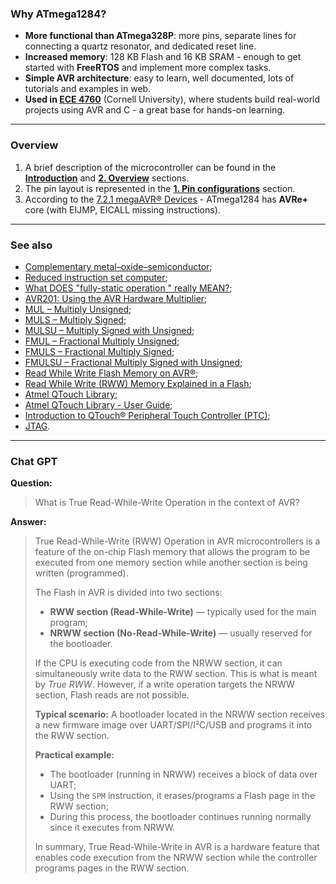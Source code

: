 ### Why ATmega1284?

- **More functional than ATmega328P**: more pins, separate lines for connecting a quartz resonator, and dedicated reset line.  
- **Increased memory**: 128 KB Flash and 16 KB SRAM - enough to get started with **FreeRTOS** and implement more complex tasks.  
- **Simple AVR architecture**: easy to learn, well documented, lots of tutorials and examples in web.  
- **Used in [ECE 4760](https://people.ece.cornell.edu/land/courses/ece4760/)** (Cornell University), where students build real-world projects using AVR and C - a great base for hands-on learning.  

---

### Overview

1. A brief description of the microcontroller can be found in the [**Introduction**](https://ww1.microchip.com/downloads/aemDocuments/documents/MCU08/ProductDocuments/DataSheets/ATmega164A_PA-324A_PA-644A_PA-1284_P_Data-Sheet-40002070B.pdf#G1.2848435) and [**2. Overview**](https://ww1.microchip.com/downloads/aemDocuments/documents/MCU08/ProductDocuments/DataSheets/ATmega164A_PA-324A_PA-644A_PA-1284_P_Data-Sheet-40002070B.pdf#G3.1236937) sections.  
2. The pin layout is represented in the [**1. Pin configurations**](https://ww1.microchip.com/downloads/aemDocuments/documents/MCU08/ProductDocuments/DataSheets/ATmega164A_PA-324A_PA-644A_PA-1284_P_Data-Sheet-40002070B.pdf#G3.1050997) section.  
3. According to the [7.2.1 megaAVR® Devices](https://ww1.microchip.com/downloads/en/DeviceDoc/AVR-InstructionSet-Manual-DS40002198.pdf#_OPENTOPIC_TOC_PROCESSING_d1951e73901) - ATmega1284 has **AVRe+** core (with EIJMP, EICALL missing instructions).  

---

### See also
- [Complementary metal–oxide–semiconductor](https://en.wikipedia.org/wiki/CMOS);  
- [Reduced instruction set computer](https://en.wikipedia.org/wiki/Reduced_instruction_set_computer);  
- [What DOES "fully-static operation " really MEAN?](https://www.avrfreaks.net/s/topic/a5C3l000000UCMzEAO/t061347);  
- [AVR201: Using the AVR Hardware Multiplier](https://ww1.microchip.com/downloads/en/Appnotes/Atmel-1631-Using-the-AVR-Hardware-Multiplier_ApplicationNote_AVR201.pdf);  
- [MUL – Multiply Unsigned](https://ww1.microchip.com/downloads/aemDocuments/documents/MCU08/ProductDocuments/ReferenceManuals/AVR-InstructionSet-Manual-DS40002198.pdf#_OPENTOPIC_TOC_PROCESSING_d2079e34494);  
- [MULS – Multiply Signed](https://ww1.microchip.com/downloads/aemDocuments/documents/MCU08/ProductDocuments/ReferenceManuals/AVR-InstructionSet-Manual-DS40002198.pdf#_OPENTOPIC_TOC_PROCESSING_d2079e34848);  
- [MULSU – Multiply Signed with Unsigned](https://ww1.microchip.com/downloads/aemDocuments/documents/MCU08/ProductDocuments/ReferenceManuals/AVR-InstructionSet-Manual-DS40002198.pdf#_OPENTOPIC_TOC_PROCESSING_d2079e35196);  
- [FMUL – Fractional Multiply Unsigned](https://ww1.microchip.com/downloads/aemDocuments/documents/MCU08/ProductDocuments/ReferenceManuals/AVR-InstructionSet-Manual-DS40002198.pdf#_OPENTOPIC_TOC_PROCESSING_d2079e27576);  
- [FMULS – Fractional Multiply Signed](https://ww1.microchip.com/downloads/aemDocuments/documents/MCU08/ProductDocuments/ReferenceManuals/AVR-InstructionSet-Manual-DS40002198.pdf#_OPENTOPIC_TOC_PROCESSING_d2079e27948);  
- [FMULSU – Fractional Multiply Signed with Unsigned](https://ww1.microchip.com/downloads/aemDocuments/documents/MCU08/ProductDocuments/ReferenceManuals/AVR-InstructionSet-Manual-DS40002198.pdf#_OPENTOPIC_TOC_PROCESSING_d2079e28312);  
- [Read While Write Flash Memory on AVR®](https://developerhelp.microchip.com/xwiki/bin/view/products/mcu-mpu/8-bit-avr/structure/read-write-memory/#HBriefAVRReadWhileWriteMemorySummary);  
- [Read While Write (RWW) Memory Explained in a Flash](https://www.microchip.com/en-us/about/media-center/blog/2024/rww-memory-explained-in-a-flash);  
- [Atmel QTouch Library](https://www.microchip.com/en-us/development-tool/atmel-qtouch-library);  
- [Atmel QTouch Library - User Guide](https://ww1.microchip.com/downloads/en/DeviceDoc/doc8207.pdf);  
- [Introduction to QTouch® Peripheral Touch Controller (PTC)](https://developerhelp.microchip.com/xwiki/bin/view/applications/touch-gesture/atmel-studio-qtouch-library-composer-legacy/Intro-to-qtouch-ptc/);  
- [JTAG](https://en.wikipedia.org/wiki/JTAG).  

---

### Chat GPT

**Question:**  
> What is True Read-While-Write Operation in the context of AVR?  

**Answer:**  
> True Read-While-Write (RWW) Operation in AVR microcontrollers is a feature of the on-chip Flash memory that allows the program to be executed from one memory section while another section is being written (programmed).  
> 
> The Flash in AVR is divided into two sections:  
> - **RWW section (Read-While-Write)** — typically used for the main program;  
> - **NRWW section (No-Read-While-Write)** — usually reserved for the bootloader.  
>
> If the CPU is executing code from the NRWW section, it can simultaneously write data to the RWW section. This is what is meant by *True RWW*. However, if a write operation targets the NRWW section, Flash reads are not possible.  
>
>**Typical scenario:** A bootloader located in the NRWW section receives a new firmware image over UART/SPI/I²C/USB and programs it into the RWW section.  
>
>**Practical example:**  
>- The bootloader (running in NRWW) receives a block of data over UART;  
>- Using the `SPM` instruction, it erases/programs a Flash page in the RWW section;  
>- During this process, the bootloader continues running normally since it executes from NRWW.  
>
>In summary, True Read-While-Write in AVR is a hardware feature that enables code execution from the NRWW section while the controller programs pages in the RWW section.  
